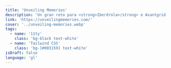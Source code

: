 ```yaml
---
title: 'Unveiling Memories'
description: 'Un gran reto para <strong>Iberdrola</strong> e Avantgrid no que tivemos que trasladar moito contido histórico de distintas publicacións editoriais. Deseño web, "branding" e desenvolvemento.'
link: 'https://unveilingmemories.com/'
cover: '../unveiling-memories.webp'
tags:
  - name: '11ty'
    class: 'bg-black text-white'
  - name: 'Tailwind CSS'
    class: 'bg-[#003159] text-white'
isDraft: false
language: 'gl'
---
```

